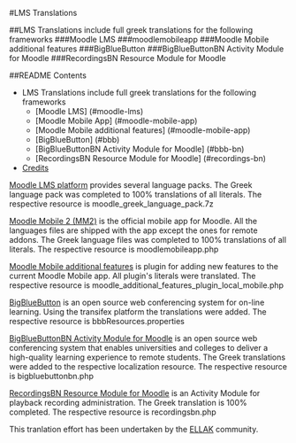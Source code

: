 #LMS Translations

##LMS Translations include full greek translations for the following frameworks
###Moodle LMS 
###moodlemobileapp 
###Moodle Mobile additional features 
###BigBlueButton 
###BigBlueButtonBN Activity Module for Moodle 
###RecordingsBN Resource Module for Moodle 


##README Contents
* LMS Translations include full greek translations for the following frameworks
	* [Moodle LMS] (#moodle-lms)
	* [Moodle Mobile App] (#moodle-mobile-app)   
	* [Moodle Mobile additional features] (#moodle-mobile-app)
	* [BigBlueButton] (#bbb)
	* [BigBlueButtonBN Activity Module for Moodle] (#bbb-bn)
	* [RecordingsBN Resource Module for Moodle] (#recordings-bn)
* [Credits](#credits)


<a name="moodle-lms"></a> 
<a name="about-bbbbn" href="https://github.com/moodle/moodle" target="_blank">Moodle LMS platform</a> provides several language packs. The Greek language pack was completed to 100% translations of all literals.
The respective resource is moodle_greek_language_pack.7z


<a name="moodle-mobile-app"></a> 
<a name="about-bbbbn" href="https://docs.moodle.org/dev/Moodle_Mobile" target="_blank">Moodle Mobile 2 (MM2)</a> is the official mobile app for Moodle. All the languages files are shipped with the app except the ones for remote addons. The Greek language files was completed to 100% translations of all literals.
The respective resource is moodlemobileapp.php


<a name="moodle-mobile-additional"></a> 
<a name="about-moodlemobileadditional" href="https://moodle.org/plugins/pluginversions.php?plugin=local_mobile" target="_blank">Moodle Mobile additional features</a> is plugin for adding new features to the current Moodle Mobile app. All plugin's literals were translated.
The respective resource is moodle_additional_features_plugin_local_mobile.php

<a name="bbb"></a> 

<a name="about-bbb" href="https://github.com/bigbluebutton/bigbluebutton" target="_blank">BigBlueButton</a> is an open source web conferencing system for on-line learning. Using the transifex platform the translations were added. 
The respective resource is bbbResources.properties

<a name="bbb-bn"></a> 
<a name="about-bbbbn" href="https://github.com/blindsidenetworks/moodle-mod_bigbluebuttonbn" target="_blank">BigBlueButtonBN Activity Module for Moodle</a> is an open source web conferencing system that enables universities and colleges to deliver a high-quality learning experience to remote students. The Greek translations were added to the respective localization resource.
The respective resource is bigbluebuttonbn.php

<a name="recordings-bn"></a> 
<a name="about-bbbbn" href="https://github.com/blindsidenetworks/moodle-mod_recordingsbn" target="_blank">RecordingsBN Resource Module for Moodle</a> is an Activity Module for playback recording administration. The Greek translation is 100% completed.
The respective resource is recordingsbn.php

<a name="credits"></a> 
This tranlation effort has been undertaken by the <a href="https://ellak.gr/" target="_blank">ELLAK</a> community.